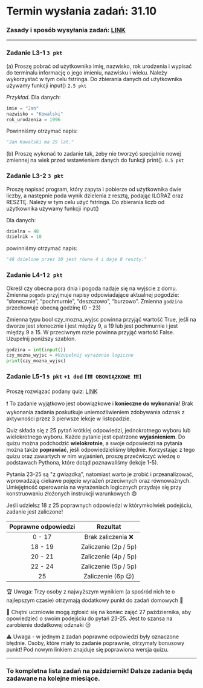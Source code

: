 # Termin wysłania zadań: 31.10
### Zasady i sposób wysyłania zadań: [LINK](https://github.com/Szlafrok/Python25-26/blob/main/Zasady%20i%20informacje/zasady_zadan.md)
---

### Zadanie L3-1 `3 pkt`

(a) Proszę pobrać od użytkownika imię, nazwisko, rok urodzenia i wypisać do terminalu informację o jego imieniu, nazwisku i wieku. Należy wykorzystać w tym celu fstringa. Do zbierania danych od użytkownika używamy funkcji input() `2.5 pkt`

*Przykład.* Dla danych:
```py
imie = "Jan"
nazwisko = "Kowalski"
rok_urodzenia = 1996
```

Powinniśmy otrzymać napis:
```py
"Jan Kowalski ma 29 lat."
```

(b) Proszę wykonać to zadanie tak, żeby nie tworzyć specjalnie nowej zmiennej na wiek przed wstawieniem danych do funkcji print(). `0.5 pkt`


### Zadanie L3-2 `3 pkt`

Proszę napisać program, który zapyta i pobierze od użytkownika dwie liczby, a następnie poda wynik dzielenia z resztą, podając ILORAZ oraz RESZTĘ. Należy w tym celu użyć fstringa. Do zbierania liczb od użytkownika używamy funkcji input()

Dla danych:
```py
dzielna = 48
dzielnik = 10
```
powinniśmy otrzymać napis:
```py
"48 dzielone przez 10 jest równe 4 i daje 8 reszty."
```

### Zadanie L4-1 `2 pkt`

Określ czy obecna pora dnia i pogoda nadaje się na wyjście z domu. 
Zmienna `pogoda` przyjmuje napisy odpowiadające aktualnej pogodzie: “słonecznie”, “pochmurnie”, “deszczowo”, “burzowo”.
Zmienna `godzina` przechowuje obecną godzinę (0 - 23)

Zmienna typu bool czy_mozna_wyjsc powinna przyjąć wartość True, jeśli na dworze jest słonecznie i jest między 9, a 19 lub jest pochmurnie i jest między 9 a 15. W przeciwnym razie powinna przyjąć wartość False. Uzupełnij poniższy szablon.
```py
godzina = int(input())
czy_mozna_wyjsc = #Uzupełnij wyrażenie logiczne
print(czy_mozna_wyjsc)
```


### Zadanie L5-1 `5 pkt` `+1 dod` `[❗❗❗ OBOWIĄZKOWE ❗❗❗]`

Proszę rozwiązać podany quiz: [LINK](https://wayground.com/join?gc=66303018)

❗ To zadanie wyjątkowo jest obowiązkowe i **konieczne do wykonania**! Brak wykonania zadania poskutkuje uniemożliwieniem zdobywania odznak z aktywności przez 3 pierwsze lekcje w listopadzie.

Quiz składa się z 25 pytań krótkiej odpowiedzi, jednokrotnego wyboru lub wielokrotnego wyboru. Każde pytanie jest opatrzone **wyjaśnieniem**. Do quizu można podchodzić __**wielokrotnie**__, a swoje odpowiedzi na pytania można także **poprawiać**, jeśli odpowiedzieliśmy błędnie.
Korzystając z tego quizu oraz zawartych w nim wyjaśnień, proszę przećwiczyć wiedzę o podstawach Pythona, które dotąd poznawaliśmy (lekcje 1-5).

Pytania 23-25 są "z gwiazdką", natomiast warto je zrobić i przeanalizować, wprowadzają ciekawe pojęcie wyrażeń przeciwnych oraz równoważnych. Umiejętność operowania na wyrażeniach logicznych przydaje się przy konstruowaniu złożonych instrukcji warunkowych 😄

Jeśli udzielsz 18 z 25 poprawnych odpowiedzi w którymkolwiek podejściu, zadanie jest zaliczone!

| **Poprawne odpowiedzi**  |    **Rezultat**        |
|:------------------------:|:----------------------:|
| 0 - 17                  | Brak zaliczenia ❌    |
| 18 - 19                | Zaliczenie (2p / 5p)   |
| 20 - 21                | Zaliczenie (4p / 5p)   |
| 22 - 24                | Zaliczenie (5p / 5p)   |
| 25                      | Zaliczenie (6p 😉)    |

🏆 Uwaga: Trzy osoby z najwyższym wynikiem (a spośród nich te o najlepszym czasie) otrzymają dodatkowy punkt do zadań domowych 🎉

🏅 Chętni uczniowie mogą zgłosić się na koniec zajęć 27 października, aby opowiedzieć o swoim podejściu do pytań 23-25. Jest to szansa na zarobienie dodatkowej odznaki 😉

⚠ Uwaga - w jednym z zadań poprawne odpowiedzi były oznaczone błędnie. Osoby, które miały to zadanie poprawnie, otrzymały bonusowy punkt! Pod nowym linkiem znajduje się poprawiona wersja quizu.


---
### To kompletna lista zadań na październik! Dalsze zadania będą zadawane na kolejne miesiące.